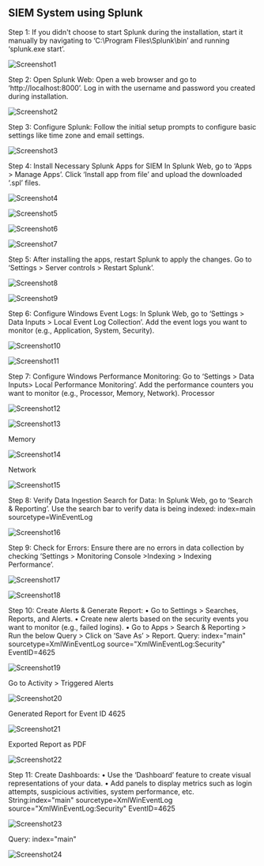 ## SIEM System using Splunk
  
Step 1: If you didn't choose to start Splunk during the installation, start it manually by navigating to ‘C:\Program Files\Splunk\bin’ and running ‘splunk.exe start’.
 
![Screenshot1](/images/S1.JPG)

Step 2: Open Splunk Web:
Open a web browser and go to ‘http://localhost:8000’.
Log in with the username and password you created during installation.
 
![Screenshot2](/images/S2.JPG)

Step 3: Configure Splunk:
Follow the initial setup prompts to configure basic settings like time zone and email settings.

![Screenshot3](/images/S3.JPG)

Step 4:	Install Necessary Splunk Apps for SIEM
In Splunk Web, go to ‘Apps > Manage Apps’.
Click ‘Install app from file’ and upload the downloaded ‘.spl’ files.
 
![Screenshot4](/images/S4.JPG)

![Screenshot5](/images/S5.JPG)

![Screenshot6](/images/S6.JPG)

![Screenshot7](/images/S7.JPG)

Step 5:	After installing the apps, restart Splunk to apply the changes. Go to ‘Settings > Server controls > Restart Splunk’.
 
 ![Screenshot8](/images/S8.JPG)

 ![Screenshot9](/images/S9.JPG)

Step 6:	Configure Windows Event Logs:
In Splunk Web, go to ‘Settings > Data Inputs > Local Event Log Collection’.
Add the event logs you want to monitor (e.g., Application, System, Security).
 
 ![Screenshot10](/images/S10.JPG)

 ![Screenshot11](/images/S11.JPG)

Step 7:	Configure Windows Performance Monitoring:
Go to ‘Settings > Data Inputs> Local Performance Monitoring’.
Add the performance counters you want to monitor (e.g., Processor, Memory, Network).
Processor

![Screenshot12](/images/S12.JPG)

![Screenshot13](/images/S13.JPG)

Memory

![Screenshot14](/images/S14.JPG)

Network

![Screenshot15](/images/S15.JPG)

Step 8:	Verify Data Ingestion
Search for Data:
In Splunk Web, go to ‘Search & Reporting’.
Use the search bar to verify data is being indexed: index=main sourcetype=WinEventLog

![Screenshot16](/images/S16.JPG)

Step 9:	Check for Errors:
Ensure there are no errors in data collection by checking ‘Settings > Monitoring Console >Indexing > Indexing Performance’.

![Screenshot17](/images/S17.JPG)

![Screenshot18](/images/S18.JPG)
 
Step 10:	Create Alerts & Generate Report:
•	Go to Settings > Searches, Reports, and Alerts.
•	Create new alerts based on the security events you want to monitor (e.g., failed logins).
•	Go to Apps > Search & Reporting > Run the below Query > Click on ‘Save As’ > Report.
Query: index="main" sourcetype=XmlWinEventLog source="XmlWinEventLog:Security" EventID=4625

![Screenshot19](/images/S19.JPG)
 
Go to Activity > Triggered Alerts

![Screenshot20](/images/S20.JPG)
 
Generated Report for Event ID 4625

![Screenshot21](/images/S21.JPG)
 
Exported Report as PDF

![Screenshot22](/images/S22.JPG)

Step 11:	Create Dashboards:
•	Use the ‘Dashboard’ feature to create visual representations of your data.
•	Add panels to display metrics such as login attempts, suspicious activities, system performance, etc.
String:index="main" sourcetype=XmlWinEventLog source="XmlWinEventLog:Security" EventID=4625

![Screenshot23](/images/S23.JPG)

Query: index="main"
 
![Screenshot24](/images/S24.JPG)

